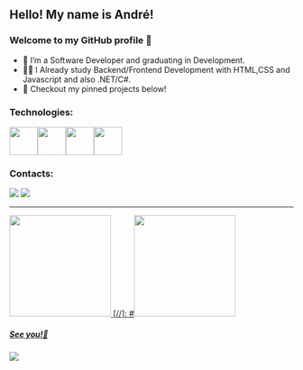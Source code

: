 ## Hello! My name is André!
### Welcome to my GitHub profile 🤘


- 🚀 I’m a Software Developer and graduating in Development.
- 👨‍💻 I Already study Backend/Frontend Development with HTML,CSS and Javascript and also .NET/C#.
- 🚧 Checkout my pinned projects below!

### Technologies:

<img src="https://cdn.jsdelivr.net/gh/devicons/devicon/icons/javascript/javascript-original.svg" width="50" height="50"/><img src="https://cdn.jsdelivr.net/gh/devicons/devicon/icons/csharp/csharp-original.svg" width="50" height="50"/><img src="https://cdn.jsdelivr.net/gh/devicons/devicon/icons/microsoftsqlserver/microsoftsqlserver-plain-wordmark.svg" width="50" height="50"/><img src="https://cdn.jsdelivr.net/gh/devicons/devicon/icons/git/git-plain-wordmark.svg" width="50" height="50"/> 
          

          
### Contacts:

<div>
<a href="https://www.linkedin.com/in/andrenuneslimasp/" target="_blank"><img src="https://img.shields.io/badge/-LinkedIn-%230077B5?style=for-the-badge&logo=linkedin&logoColor=white" target="_blank"></a> <a href = "mailto:andre.nunes@live.com"><img src="https://img.shields.io/badge/Microsoft_Outlook-0078D4?style=for-the-badge&logo=microsoft-outlook&logoColor=white" target="_blank"></a>   
</div>

---

<div>
<a href="https://github.com/andrenunes57">
<img height="180em" src="https://github-readme-stats.vercel.app/api?username=andrenunes57&show_icons=true&theme=shades-of-purple&include_all_commits=true&count_private=true"/>
[//]: #<img height="180em" src="https://github-readme-stats.vercel.app/api/top-langs/?username=andrenunes57&layout=compact&langs_count=7&theme=shades-of-purple"/>
</div>
          
##### See you!👊   
          
<img src="https://media.giphy.com/media/8F64hrQgK86dvR0dAA/giphy.gif" />
          
          
          

